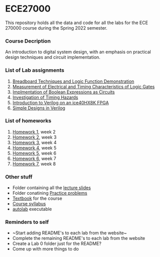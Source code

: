 # ECE27000

This repository holds all the data and code for all the labs for the ECE 270000 course during the Spring 2022 semester. 

### Course Decription
An introduction to digital system design, with an emphasis on practical design techniques and circuit implementation.

### List of Lab assignments
1. [Breadboard Techniques and Logic Function Demonstration](labs/lab01)
2. [Measurement of Electrical and Timing Characteristics of Logic Gates](labs/lab02)
3. [Implmentation of Boolean Expressions as Circuits](labs/lab03)
4. [Investigation of Timing Hazards](labs/lab04)
5. [Introduction to Verilog on an ice40HX8K FPGA](labs/lab05)
6. [Simple Designs in Verilog](labs/lab06)

### List of homeworks
1. [Homework 1](homeworks/hw1), week 2
2. [Homework 2](homeworks/hw2), week 3
3. [Homework 3](homeworks/hw3), week 4
4. [Homework 4](homeworks/hw4), week 5
5. [Homework 5](homeworks/hw5), week 6
6. [Homework 6](homeworks/hw6), week 7
7. [Homework 7](homeworks/hw7), week 8

### Other stuff 
- Folder containing all the [lecture slides](Lectures)
- Folder conatining [Practice problems](Practice%20problems)
- [Textbook](textbook.pdf) for the course
- [Course syllabus](270%20Syllabus.pdf)
- [autolab](autolab.exe) executable

### Reminders to self

- ~Start adding README's to each lab from the website~
- Complete the remaining README's to each lab from the website
- Create a Lab 0 folder just for the README?
- Come up with more things to do

